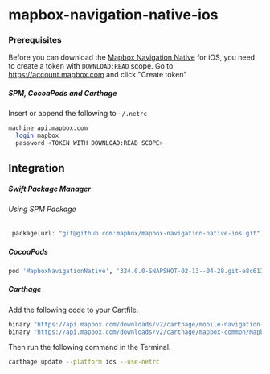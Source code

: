 # mapbox-navigation-native-ios

### Prerequisites

Before you can download the [Mapbox Navigation Native](https://github.com/mapbox/mapbox-navigation-native) for iOS, you need to create a token with `DOWNLOAD:READ` scope.
Go to https://account.mapbox.com and click "Create token"

##### SPM, CocoaPods and Carthage
Insert or append the following to `~/.netrc`

```bash
machine api.mapbox.com
  login mapbox
  password <TOKEN WITH DOWNLOAD:READ SCOPE>
```

## Integration

##### Swift Package Manager

###### Using SPM Package

```swift
.package(url: "git@github.com:mapbox/mapbox-navigation-native-ios.git", from: "324.0.0-SNAPSHOT-02-13--04-28.git-e8c6135-SNAPSHOT.0213T1856Z.e4d5c80"),
```

##### CocoaPods

```ruby
pod 'MapboxNavigationNative', '324.0.0-SNAPSHOT-02-13--04-28.git-e8c6135-SNAPSHOT.0213T1856Z.e4d5c80'
```

##### Carthage

Add the following code to your Cartfile.

```bash
binary "https://api.mapbox.com/downloads/v2/carthage/mobile-navigation-native/MapboxNavigationNative.json" == 324.0.0-SNAPSHOT-02-13--04-28.git-e8c6135-SNAPSHOT.0213T1856Z.e4d5c80
binary "https://api.mapbox.com/downloads/v2/carthage/mapbox-common/MapboxCommon-ios.json" == 24.11.0-SNAPSHOT-02-13--04-28.git-e8c6135
```

Then run the following command in the Terminal.
```bash
carthage update --platform ios --use-netrc
```
